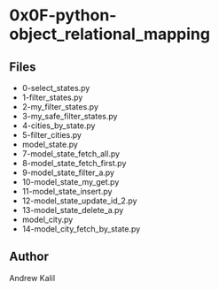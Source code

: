 # 0x0F-python-object_relational_mapping

## Files

* 0-select_states.py
* 1-filter_states.py
* 2-my_filter_states.py
* 3-my_safe_filter_states.py
* 4-cities_by_state.py
* 5-filter_cities.py
* model_state.py
* 7-model_state_fetch_all.py
* 8-model_state_fetch_first.py
* 9-model_state_filter_a.py
* 10-model_state_my_get.py
* 11-model_state_insert.py
* 12-model_state_update_id_2.py
* 13-model_state_delete_a.py
* model_city.py
* 14-model_city_fetch_by_state.py

## Author

Andrew Kalil